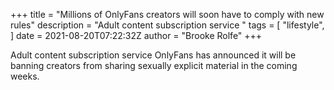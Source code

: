 +++
title = "Millions of OnlyFans creators will soon have to comply with new rules"
description = "Adult content subscription service "
tags = [
"lifestyle",
]
date = 2021-08-20T07:22:32Z
author = "Brooke Rolfe"
+++

Adult content subscription service OnlyFans has announced it will be banning creators from sharing sexually explicit material in the coming weeks. 